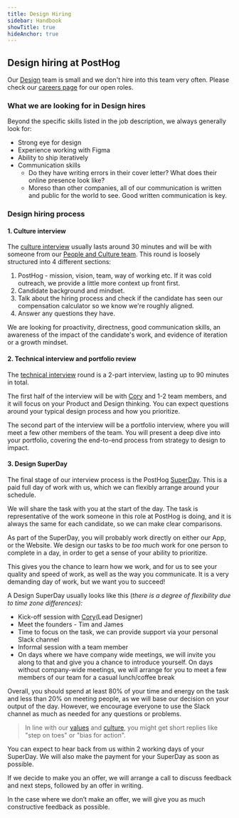 ```yaml
---
title: Design Hiring
sidebar: Handbook
showTitle: true
hideAnchor: true
---
```


## Design hiring at PostHog

Our [Design](https://posthog.com/handbook/people/team-structure/design) team is small and we don't hire into this team very often. Please check our [careers page](https://posthog.com/careers) for our open roles. 

### What we are looking for in Design hires

Beyond the specific skills listed in the job description, we always generally look for: 

*   Strong eye for design 
*   Experience working with Figma
*   Ability to ship iteratively 
*   Communication skills
    *   Do they have writing errors in their cover letter? What does their online presence look like?
    *   Moreso than other companies, all of our communication is written and public for the world to see. Good written communication is key.


### Design hiring process 

#### 1. Culture interview

The [culture interview](/handbook/people/hiring-process#interview-1---culture-with-eltje) usually lasts around 30 minutes and will be with someone from our [People and Culture team](/handbook/people/team-structure/people). This round is loosely structured into 4 different sections:

1. PostHog - mission, vision, team, way of working etc. If it was cold outreach, we provide a little more context up front first.
2. Candidate background and mindset.
3. Talk about the hiring process and check if the candidate has seen our compensation calculator so we know we're roughly aligned.
4. Answer any questions they have.

We are looking for proactivity, directness, good communication skills, an awareness of the impact of the candidate's work, and evidence of iteration or a growth mindset. 

#### 2. Technical interview and portfolio review

The [technical interview](https://posthog.com/handbook/people/hiring-process#interview-2) round is a 2-part interview, lasting up to 90 minutes in total.

The first half of the interview will be with [Cory](/handbook/people/team#cory-watilo-lead-designer-) and 1-2 team members, and it will focus on your Product and Design thinking. You can expect questions around your typical design process and how you prioritize. 

The second part of the interview will be a portfolio interview, where you will meet a few other members of the team. You will present a deep dive into your portfolio, covering the end-to-end process from strategy to design to impact.

#### 3. Design SuperDay

The final stage of our interview process is the PostHog [SuperDay](/handbook/people/hiring-process#posthog-superday). This is a paid full day of work with us, which we can flexibly arrange around your schedule. 

We will share the task with you at the start of the day. The task is representative of the work someone in this role at PostHog is doing, and it is always the same for each candidate, so we can make clear comparisons.

As part of the SuperDay, you will probably work directly on either our App, or the Website. We design our tasks to be _too much_ work for one person to complete in a day, in order to get a sense of your ability to prioritize. 

This gives you the chance to learn how we work, and for us to see your quality and speed of work, as well as the way you communicate. It is a very demanding day of work, but we want you to succeed! 

A Design SuperDay usually looks like this (_there is a degree of flexibility due to time zone differences):_

*   Kick-off session with [Cory](/handbook/people/team#cory-watilo-lead-designer-)(Lead Designer)
*   Meet the founders - Tim and James
*   Time to focus on the task, we can provide support via your personal Slack channel
*   Informal session with a team member
*   On days where we have company wide meetings, we will invite you along to that and give you a chance to introduce yourself. On days without company-wide meetings, we will arrange for you to meet a few members of our team for a casual lunch/coffee break

Overall, you should spend at least 80% of your time and energy on the task and less than 20% on meeting people, as we will base our decision on your output of the day. However, we encourage everyone to use the Slack channel as much as needed for any questions or problems. 

> In line with our [values](/handbook/company/values) and [culture](/handbook/company/culture), you might get short replies like "step on toes" or "bias for action". 

You can expect to hear back from us within 2 working days of your SuperDay. We will also make the payment for your SuperDay as soon as possible. 

If we decide to make you an offer, we will arrange a call to discuss feedback and next steps, followed by an offer in writing. 

In the case where we don’t make an offer, we will give you as much constructive feedback as possible. 

